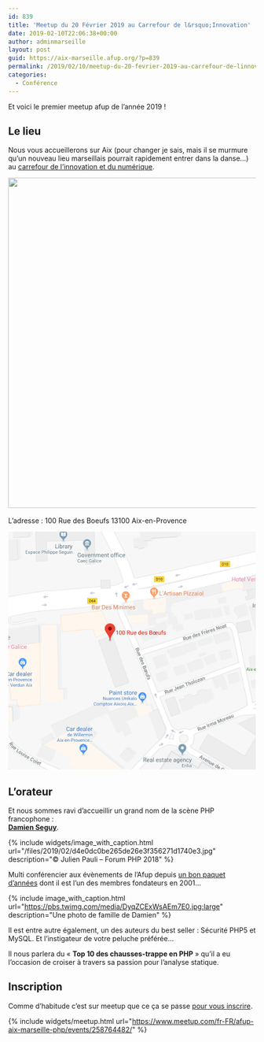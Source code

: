 ```yaml
---
id: 839
title: 'Meetup du 20 Février 2019 au Carrefour de l&rsquo;Innovation'
date: 2019-02-10T22:06:38+00:00
author: adminmarseille
layout: post
guid: https://aix-marseille.afup.org/?p=839
permalink: /2019/02/10/meetup-du-20-fevrier-2019-au-carrefour-de-linnovation/
categories:
  - Conférence
---
```

Et voici le premier meetup afup de l&rsquo;année 2019 !

## Le lieu

Nous vous accueillerons sur Aix (pour changer je sais, mais il se murmure qu&rsquo;un nouveau lieu marseillais pourrait rapidement entrer dans la danse&#8230;) au <a href="https://c-in.fr/" target="_blank" rel="noopener noreferrer">carrefour de l&rsquo;innovation et du numérique</a>.

<img class="aligncenter size-medium" src="https://c-in.fr/wp-content/uploads/2018/01/35B3575-L%C3%A9g%C3%A8re-1024x671.jpg" width="1024" height="671" /> 

L&rsquo;adresse : 100 Rue des Boeufs 13100 Aix-en-Provence

![Carte vers le lieu](/files/2019-02-10-meetup-du-20-fevrier-2019-au-carrefour-de-linnovation/map.png)

## L&rsquo;orateur

Et nous sommes ravi d’accueillir un grand nom de la scène PHP francophone :  
**<a href="https://twitter.com/faguo" target="_blank" rel="noopener noreferrer">Damien Seguy</a>**.

{% include widgets/image_with_caption.html
   url="/files/2019/02/d4e0dc0be265de26e3f356271d1740e3.jpg"
   description="© Julien Pauli &#8211; Forum PHP 2018"
%}

Multi conférencier aux évènements de l&rsquo;Afup depuis <a href="https://afup.org/pages/forumphp2005/conferenciers.php?#dseguy" target="_blank" rel="noopener noreferrer">un bon paquet d&rsquo;années</a> dont il est l&rsquo;un des membres fondateurs en 2001&#8230;


{% include image_with_caption.html
   url="https://pbs.twimg.com/media/DyqZCExWsAEm7E0.jpg:large"
   description="Une photo de famille de Damien"
%}

Il est entre autre également, un des auteurs du best seller : Sécurité PHP5 et MySQL. Et l&rsquo;instigateur de votre peluche préférée&#8230;

Il nous parlera du &laquo;&nbsp;**Top 10 des chausses-trappe en PHP**&nbsp;&raquo; qu&rsquo;il a eu l&rsquo;occasion de croiser à travers sa passion pour l&rsquo;analyse statique.

## Inscription

Comme d&rsquo;habitude c&rsquo;est sur meetup que ce ça se passe <a href="https://www.meetup.com/fr-FR/afup-aix-marseille-php/events/258764482/" target="_blank" rel="noopener noreferrer">pour vous inscrire</a>.

{% include widgets/meetup.html
   url="https://www.meetup.com/fr-FR/afup-aix-marseille-php/events/258764482/"
%}
